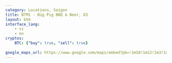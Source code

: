 ```yaml
---
category: Locations, Saigon
title: BTM1 - Big Pig BBQ & Beer, D3
layout: btm
interface_lang:
    - vi
    - en
cryptos:
    BTC: {"buy": true, "sell": true}
   
google_maps_url: https://www.google.com/maps/embed?pb=!1m18!1m12!1m3!1d3919.5513961037673!2d106.68138951505645!3d10.76901529232655!2m3!1f0!2f0!3f0!3m2!1i1024!2i768!4f13.1!3m3!1m2!1s0x31752f3c24879e1f%3A0x5597f1dd06af13f9!2sBitcoin%20ATM%20by%20BitcoinVN!5e0!3m2!1sen!2s!4v1619429382118!5m2!1sen!2s
---
```

